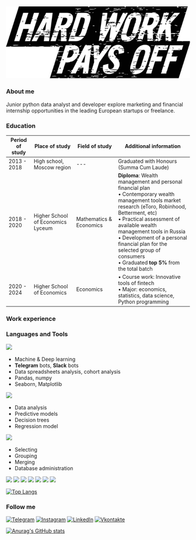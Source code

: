 [![Header](https://github.com/iamchris0/iamchris0/blob/main/Asset/logo.png)](https://www.linkedin.com/in/mnikityuk/)

### About me

Junior python data analyst and developer explore marketing and financial internship opportunities in 
the leading European startups or freelance.

### Education

| Period of study | Place of study | Field of study | Additional information |
| --- | --- | --- | --- |
| 2013 - 2018 | High school, Moscow region | --- | Graduated with Honours (Summa Cum Laude) |
| 2018 - 2020 | Higher School of Economics Lyceum | Mathematics & Economics | **Diploma**: Wealth management and personal financial plan <br>• Contemporary wealth management tools market research (eToro, Robinhood, Betterment, etc) <br>• Practical assessment of available wealth management tools in Russia <br>• Development of a personal financial plan for the selected group of consumers <br>• Graduated **top 5%** from the total batch|
| 2020 - 2024 | Higher School of Economics | Economics | • Course work: Innovative tools of fintech <br>• Major: economics, statistics, data science, Python programming|

### Work experience

### Languages and Tools

![](https://img.shields.io/badge/Python-<COLOR>) 

* Machine & Deep learning
* **Telegram** bots, **Slack** bots
* Data spreadsheets analysis, cohort analysis
* Pandas, numpy
* Seaborn, Matplotlib

![](https://img.shields.io/badge/R-blue)

* Data analysis
* Predictive models
* Decision trees
* Regression model

![](https://img.shields.io/badge/SQL-C1C1C1)

* Selecting
* Grouping
* Merging
* Database administration

![](https://img.shields.io/badge/-MS%20Office-orange) ![](https://img.shields.io/badge/-Miro-red) ![](https://img.shields.io/badge/-Figma-violet) ![](https://img.shields.io/badge/-Tableau-FFCC2A) ![](https://img.shields.io/badge/-Prezi-1B56E7) ![](https://img.shields.io/badge/-Power%20BI-E8911A) ![](https://img.shields.io/badge/-GSuite%20toolset%20(Forms%2C%20Sheets%2C%20Docs%2C%20SketchUp)-brightgreen)

[![Top Langs](https://github-readme-stats.vercel.app/api/top-langs/?username=iamchris0&layout=compact)](https://github.com/anuraghazra/github-readme-stats)

### Follow me

[![Telegram](https://img.shields.io/badge/-Telegram-090909?style=for-the-badge&logo=telegram&logoColor=27A0D9)](https://t.me/iamchris0)
[![Instagram](https://img.shields.io/badge/-Instagram-090909?style=for-the-badge&logo=instagram&logoColor=B4068E)](https://www.instagram.com/mike.nikityuk)
[![LinkedIn](https://img.shields.io/badge/-LinkedIn-090909?style=for-the-badge&logo=linkedin&logoColor=007BB6)](https://www.linkedin.com/in/mnikityuk/)
[![Vkontakte](https://img.shields.io/badge/-Vkontakte-090909?style=for-the-badge&logo=Vk&logoColor=4F7DB3)](https://vk.com/m.a.nikityuk)

[![Anurag's GitHub stats](https://github-readme-stats.vercel.app/api?username=iamchris0&show_icons=true&theme=dark)](https://github.com/anuraghazra/github-readme-stats&show_icons=true)